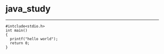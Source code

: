 # java_study
------------

```
#intclude<stdio.h>
int main()
{
  printf("hello world");
  return 0;
}
```
